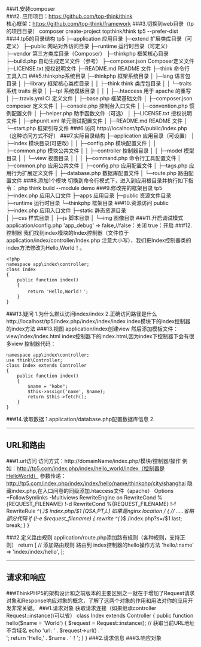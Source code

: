 ###1.安装composer  
###2.
应用项目：https://github.com/top-think/think  
核心框架：https://github.com/top-think/framework
###3.切换到web目录（tp的项目目录）
composer create-project topthink/think tp5  --prefer-dist
###4.tp5的目录结构
	tp5
	├─application     应用目录
	├─extend          扩展类库目录（可定义）
	├─public          网站对外访问目录
	├─runtime         运行时目录（可定义）
	├─vendor          第三方类库目录（Composer）
	├─thinkphp        框架核心目录
	├─build.php       自动生成定义文件（参考）
	├─composer.json   Composer定义文件
	├─LICENSE.txt     授权说明文件
	├─README.md       README 文件
	├─think           命令行工具入口
###5.thinkphp系统目录
	├─thinkphp 框架系统目录
	│  ├─lang               语言包目录
	│  ├─library            框架核心类库目录
	│  │  ├─think           think 类库包目录
	│  │  └─traits          系统 traits 目录
	│  ├─tpl                系统模板目录
	│  │
	│  ├─.htaccess          用于 apache 的重写
	│  ├─.travis.yml        CI 定义文件
	│  ├─base.php           框架基础文件
	│  ├─composer.json      composer 定义文件
	│  ├─console.php        控制台入口文件
	│  ├─convention.php     惯例配置文件
	│  ├─helper.php         助手函数文件（可选）
	│  ├─LICENSE.txt        授权说明文件
	│  ├─phpunit.xml        单元测试配置文件
	│  ├─README.md          README 文件
	│  └─start.php          框架引导文件
###6.访问
http://localhost/tp5/public/index.php（这种访问方式不好）
###7.实际目录结构
	├─application           应用目录（可设置）
	│  ├─index              模块目录(可更改)
	│  │  ├─config.php      模块配置文件
	│  │  ├─common.php      模块公共文件
	│  │  ├─controller      控制器目录
	│  │  ├─model           模型目录
	│  │  └─view            视图目录
	│  │
	│  ├─command.php        命令行工具配置文件
	│  ├─common.php         应用公共文件
	│  ├─config.php         应用配置文件
	│  ├─tags.php           应用行为扩展定义文件
	│  ├─database.php       数据库配置文件
	│  └─route.php          路由配置文件
###8.添加1个模块
切换到命令行模式下，进入到应用根目录并执行如下指令：
php think build --module demo
###9.修改完的框架目录
tp5
├─index.php       应用入口文件
├─apps            应用目录
├─public          资源文件目录
├─runtime         运行时目录
└─thinkphp        框架目录
###10.资源访问
	public
	├─index.php       应用入口文件
	├─static                静态资源目录   
	│  ├─css      样式目录
	│  ├─js         脚本目录
	│  └─img      图像目录
###11.开启调试模式
	application/config.php
	'app_debug' =>  false,//false：关闭 true：开启
###12.控制器
我们找到index模块的Index控制器（文件位于application/index/controller/Index.php 注意大小写），我们把Index控制器类的index方法修改为Hello,World！。  

	<?php
	namespace app\index\controller;
	class Index
	{
	    public function index()
	    {
	        return 'Hello,World！';
	    }
	}
###13.疑问
1.为什么默认访问index/index
2.正确访问路径是什么
http://localhost/tp5/index.php/index/index/index
index模块下的index控制器的index方法
###13.视图
application/index创建view
然后添加模板文件：view/index/index.html
index控制器下的index.html,因为index下控制器下会有很多view
控制器代码：
  
	namespace app\index\controller;
	use think\Controller;
	class Index extends Controller
	{
	    public function index()
	    {
			$name = "kobe";
			$this->assign('name', $name);
			return $this->fetch();
	    }
	}

###14.读取数据
1.application/database.php配置数据库信息
2.


-----------------------
URL和路由 
-----------------------
###1.url访问
访问方式：http://domainName/index.php/模块/控制器/操作
例如：http://tp5.com/index.php/index/hello_world/index（控制器是HelloWorld）
参数传递：http://tp5.com/index.php/index/index/hello/name/thinkphp/city/shanghai
隐藏index.php,在入口问卷的同级添加.htaccess文件（apache）
	<IfModule mod_rewrite.c>
	Options +FollowSymlinks -Multiviews
	RewriteEngine on
	RewriteCond %{REQUEST_FILENAME} !-d
	RewriteCond %{REQUEST_FILENAME} !-f
	RewriteRule ^(.*)$ index.php/$1 [QSA,PT,L]
	</IfModule>
如果是nginx
	location / { // …..省略部分代码
	    if (!-e $request_filename) {
	        rewrite  ^(.*)$  /index.php?s=/$1  last;
	        break;
	    }
	}

###2.定义路由规则
application/route.php添加路有规则（各种规则，支持正则）
	return [
	    // 添加路由规则 路由到 index控制器的hello操作方法
	    'hello/:name' => 'index/index/hello',
	]; 

-------------------------
请求和响应
---------------------------
###ThinkPHP5的架构设计和之前版本的主要区别之一就在于增加了Request请求对象和Response响应对象的概念，了解了这两个对象的作用和用法对你的应用开发非常关键。
###1.请求对象
	获取请求连接（如果继承controller Request::instance()可以省）
	class Index extends Controller
	{
	    public function hello($name = 'World')
	    {
	        $request = Request::instance();
	        // 获取当前URL地址 不含域名
	        echo 'url: ' . $request->url() . '<br/>';
	        return 'Hello,' . $name . '！';
	    }
	}
###2.请求信息
###3.响应对象
